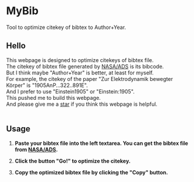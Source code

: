 # MyBib
Tool to optimize citekey of bibtex to Author+Year.

<h2>Hello</h2>
This webpage is designed to optimize citekeys of bibtex file. <br>
The citekey of bibtex file generated by <a href="https://ui.adsabs.harvard.edu/">NASA/ADS</a> is its bibcode. <br>
But I think maybe "Author+Year" is better, at least for myself. <br>
For example, the citekey of the paper "Zur Elektrodynamik bewegter Körper" is "1905AnP...322..891E". <br>
And I prefer to use "Einstein1905" or "Einstein:1905". <br>
This pushed me to build this webpage. <br>
And please give me a <a href="https://github.com/lmytime/MyBib">star</a> if you think this webpage is helpful. <br><br>
<h2>Usage</h2>
<ol>
    <li>
        <p>
            <b> Paste your bibtex file into the left textarea. You can get the bibtex file from <a href="https://ui.adsabs.harvard.edu/">NASA/ADS</a>.</b>
        </p>
    </li>
    <li>
        <p>
            <b>Click the button "Go!" to optimize the citekey.</b>
        </p>
    </li>
    <li>
        <p>
            <b>Copy the optimized bibtex file by clicking the "Copy" button.</b>
        </p>
    </li>
</div>

